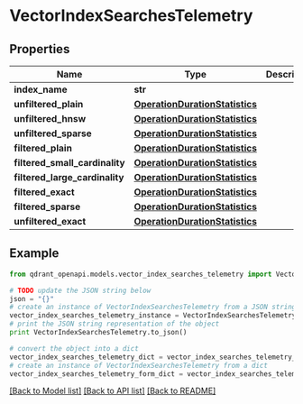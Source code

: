 # VectorIndexSearchesTelemetry


## Properties
Name | Type | Description | Notes
------------ | ------------- | ------------- | -------------
**index_name** | **str** |  | [optional] 
**unfiltered_plain** | [**OperationDurationStatistics**](OperationDurationStatistics.md) |  | 
**unfiltered_hnsw** | [**OperationDurationStatistics**](OperationDurationStatistics.md) |  | 
**unfiltered_sparse** | [**OperationDurationStatistics**](OperationDurationStatistics.md) |  | 
**filtered_plain** | [**OperationDurationStatistics**](OperationDurationStatistics.md) |  | 
**filtered_small_cardinality** | [**OperationDurationStatistics**](OperationDurationStatistics.md) |  | 
**filtered_large_cardinality** | [**OperationDurationStatistics**](OperationDurationStatistics.md) |  | 
**filtered_exact** | [**OperationDurationStatistics**](OperationDurationStatistics.md) |  | 
**filtered_sparse** | [**OperationDurationStatistics**](OperationDurationStatistics.md) |  | 
**unfiltered_exact** | [**OperationDurationStatistics**](OperationDurationStatistics.md) |  | 

## Example

```python
from qdrant_openapi.models.vector_index_searches_telemetry import VectorIndexSearchesTelemetry

# TODO update the JSON string below
json = "{}"
# create an instance of VectorIndexSearchesTelemetry from a JSON string
vector_index_searches_telemetry_instance = VectorIndexSearchesTelemetry.from_json(json)
# print the JSON string representation of the object
print VectorIndexSearchesTelemetry.to_json()

# convert the object into a dict
vector_index_searches_telemetry_dict = vector_index_searches_telemetry_instance.to_dict()
# create an instance of VectorIndexSearchesTelemetry from a dict
vector_index_searches_telemetry_form_dict = vector_index_searches_telemetry.from_dict(vector_index_searches_telemetry_dict)
```
[[Back to Model list]](../README.md#documentation-for-models) [[Back to API list]](../README.md#documentation-for-api-endpoints) [[Back to README]](../README.md)


